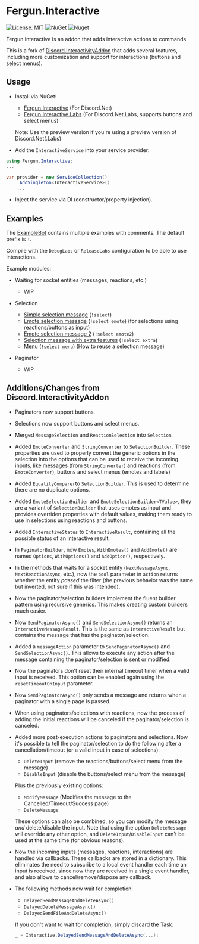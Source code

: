 # Fergun.Interactive
[![License: MIT](https://img.shields.io/badge/License-MIT-green.svg)](LICENSE) [![NuGet](https://img.shields.io/nuget/vpre/Fergun.Interactive)](https://www.nuget.org/packages/Fergun.Interactive) [![Nuget](https://img.shields.io/nuget/vpre/Fergun.Interactive.Labs?label=nuget%20%28D.Net%20Labs%29)](https://www.nuget.org/packages/Fergun.Interactive.Labs)

Fergun.Interactive is an addon that adds interactive actions to commands.

This is a fork of [Discord.InteractivityAddon](https://github.com/Playwo/Discord.InteractivityAddon) that adds several features, including more customization and support for interactions (buttons and select menus).

## Usage
- Install via NuGet:
  - [Fergun.Interactive](https://www.nuget.org/packages/Fergun.Interactive) (For Discord.Net)
  - [Fergun.Interactive.Labs](https://www.nuget.org/packages/Fergun.Interactive.Labs) (For Discord.Net.Labs, supports buttons and select menus)
  
  Note: Use the preview version if you're using a preview version of Discord.Net(.Labs)
  
- Add the `InteractiveService` into your service provider:
```cs
using Fergun.Interactive;
...

var provider = new ServiceCollection()
    .AddSingleton<InteractiveService>()
    ...
```
- Inject the service via DI (constructor/property injection).

## Examples

The [ExampleBot](ExampleBot) contains multiple examples with comments. The default prefix is `!`.

Compile with the `DebugLabs` or `ReleaseLabs` configuration to be able to use interactions.

Example modules:
- Waiting for socket entities (messages, reactions, etc.)
  - WIP
- Selection
  - [Simple selection message](ExampleBot/Modules/SelectionModule.cs#L24) (`!select`)
  - [Emote selection message](ExampleBot/Modules/SelectionModule.cs#L64) (`!select emote`) (for selections using reactions/buttons as input)
  - [Emote selection message 2](ExampleBot/Modules/SelectionModule.cs#L98) (`!select emote2`)
  - [Selection message with extra features](ExampleBot/Modules/SelectionModule.cs#L135) (`!select extra`)
  - [Menu](ExampleBot/Modules/SelectionModule.cs#L193) (`!select menu`) (How to reuse a selection message)

- Paginator
  - WIP


## Additions/Changes from Discord.InteractivityAddon

 - Paginators now support buttons.
 - Selections now support buttons and select menus.
 - Merged `MessageSelection` and `ReactionSelection` into `Selection`.
 - Added `EmoteConverter` and `StringConverter` to `SelectionBuilder`. These properties are used to properly convert the generic options in the selection into the options that can be used to receive the incoming inputs, like messages (from `StringConverter`) and reactions (from `EmoteConverter`), buttons and select menus (emotes and labels)
 - Added `EqualityComparer`to `SelectionBuilder`. This is used to determine there are no duplicate options.
 - Added `EmoteSelectionBuilder` and `EmoteSelectionBuilder<TValue>`, they are a variant of `SelectionBuilder` that uses emotes as input and provides overriden properties with default values, making them ready to use in selections using reactions and buttons.
 - Added `InteractiveStatus` to `InteractiveResult`, containing all the possible status of an interactive result.
 - In `PaginatorBuilder`, now `Emotes`, `WithEmotes()` and `AddEmote()` are named `Options`, `WithOptions()` and `AddOption()`, respectively.
 - In the methods that waits for a socket entity (`NextMessageAsync`, `NextReactionAsync`, etc.), now the `bool` parameter in `action` returns whether the entity *passed* the filter (the previous behavior was the same but inverted, not sure if this was intended).
 - Now the paginator/selection builders implement the fluent builder pattern using recursive generics. This makes creating custom builders much easier.
 - Now `SendPaginatorAsync()` and `SendSelectionAsync()` returns an `InteractiveMessageResult`. This is the same as `InteractiveResult` but contains the message that has the paginator/selection.
 - Added a `messageAction` parameter to `SendPaginatorAsync()` and `SendSelectionAsync()`. This allows to execute any action after the message containing the paginator/selection is sent or modified.
 - Now the paginators don't reset their internal timeout timer when a valid input is received. This option can be enabled again using the `resetTimeoutOnInput` parameter.
 - Now `SendPaginatorAsync()` only sends a message and returns when a paginator with a single page is passed.
 - When using paginators/selections with reactions, now the process of adding the initial reactions will be canceled if the paginator/selection is canceled.
 - Added more post-execution actions to paginators and selections. Now it's possible to tell the paginator/selection to do the following after a cancellation/timeout (or a valid input in case of selections):
   - `DeleteInput` (remove the reactions/buttons/select menu from the message)
   - `DisableInput` (disable the buttons/select menu from the message)
   
   Plus the previously existing options:
    - `ModifyMessage` (Modifies the message to the Cancelled/Timeout/Success page)
    - `DeleteMessage`
   
   These options can also be combined, so you can modify the message *and* delete/disable the input.
   Note that using the option `DeleteMessage` will override any other option, and `DeleteInput`/`DisableInput` can't be used at the same time (for obvious reasons).
 - Now the incoming inputs (messages, reactions, interactions) are handled via callbacks. These callbacks are stored in a dictionary. This eliminates the need to subscribe to a local event handler each time an input is received, since now they are received in a single event handler, and also allows to cancel/remove/dispose any callback.
 - The following methods now wait for completion:
   - `DelayedSendMessageAndDeleteAsync()`
   - `DelayedDeleteMessageAsync()`
   - `DelayedSendFileAndDeleteAsync()`
   
   If you don't want to wait for completion, simply discard the Task:

   ```cs
   _ = Interactive.DelayedSendMessageAndDeleteAsync(...);
   ```
